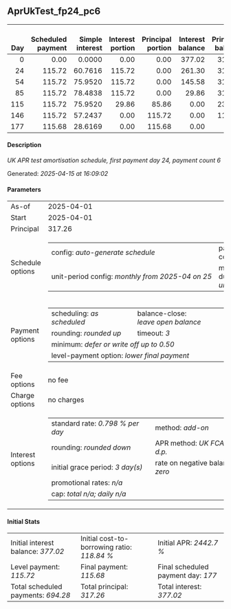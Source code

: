 <h2>AprUkTest_fp24_pc6</h2><table><thead style="vertical-align: bottom;"><th style="text-align: right;">Day</th><th style="text-align: right;">Scheduled payment</th><th style="text-align: right;">Simple interest</th><th style="text-align: right;">Interest portion</th><th style="text-align: right;">Principal portion</th><th style="text-align: right;">Interest balance</th><th style="text-align: right;">Principal balance</th><th style="text-align: right;">Total simple interest</th><th style="text-align: right;">Total interest</th><th style="text-align: right;">Total principal</th></thead><tr style="text-align: right;"><td class="ci00">0</td><td class="ci01" style="white-space: nowrap;">0.00</td><td class="ci02">0.0000</td><td class="ci03">0.00</td><td class="ci04">0.00</td><td class="ci05">377.02</td><td class="ci06">317.26</td><td class="ci07">0.0000</td><td class="ci08">0.00</td><td class="ci09">0.00</td></tr><tr style="text-align: right;"><td class="ci00">24</td><td class="ci01" style="white-space: nowrap;">115.72</td><td class="ci02">60.7616</td><td class="ci03">115.72</td><td class="ci04">0.00</td><td class="ci05">261.30</td><td class="ci06">317.26</td><td class="ci07">60.7616</td><td class="ci08">115.72</td><td class="ci09">0.00</td></tr><tr style="text-align: right;"><td class="ci00">54</td><td class="ci01" style="white-space: nowrap;">115.72</td><td class="ci02">75.9520</td><td class="ci03">115.72</td><td class="ci04">0.00</td><td class="ci05">145.58</td><td class="ci06">317.26</td><td class="ci07">136.7137</td><td class="ci08">231.44</td><td class="ci09">0.00</td></tr><tr style="text-align: right;"><td class="ci00">85</td><td class="ci01" style="white-space: nowrap;">115.72</td><td class="ci02">78.4838</td><td class="ci03">115.72</td><td class="ci04">0.00</td><td class="ci05">29.86</td><td class="ci06">317.26</td><td class="ci07">215.1975</td><td class="ci08">347.16</td><td class="ci09">0.00</td></tr><tr style="text-align: right;"><td class="ci00">115</td><td class="ci01" style="white-space: nowrap;">115.72</td><td class="ci02">75.9520</td><td class="ci03">29.86</td><td class="ci04">85.86</td><td class="ci05">0.00</td><td class="ci06">231.40</td><td class="ci07">291.1495</td><td class="ci08">377.02</td><td class="ci09">85.86</td></tr><tr style="text-align: right;"><td class="ci00">146</td><td class="ci01" style="white-space: nowrap;">115.72</td><td class="ci02">57.2437</td><td class="ci03">0.00</td><td class="ci04">115.72</td><td class="ci05">0.00</td><td class="ci06">115.68</td><td class="ci07">348.3932</td><td class="ci08">377.02</td><td class="ci09">201.58</td></tr><tr style="text-align: right;"><td class="ci00">177</td><td class="ci01" style="white-space: nowrap;">115.68</td><td class="ci02">28.6169</td><td class="ci03">0.00</td><td class="ci04">115.68</td><td class="ci05">0.00</td><td class="ci06">0.00</td><td class="ci07">377.0102</td><td class="ci08">377.02</td><td class="ci09">317.26</td></tr></table><p><h4>Description</h4><i>UK APR test amortisation schedule, first payment day 24, payment count 6</i></p><p>Generated: <i>2025-04-15 at 16:09:02</i></p><h4>Parameters</h4><table><tr><td>As-of</td><td>2025-04-01</td></tr><tr><td>Start</td><td>2025-04-01</td></tr><tr><td>Principal</td><td>317.26</td></tr><tr><td>Schedule options</td><td><table><tr><td>config: <i>auto-generate schedule</i></td><td>payment count: <i>6</i></td></tr><tr><td style="white-space: nowrap;">unit-period config: <i>monthly from 2025-04 on 25</i></td><td>max duration: <i>unlimited</i></td></tr></table></td></tr><tr><td>Payment options</td><td><table><tr><td>scheduling: <i>as scheduled</i></td><td>balance-close: <i>leave&nbsp;open&nbsp;balance</i></td></tr><tr><td>rounding: <i>rounded up</i></td><td>timeout: <i>3</i></td></tr><tr><td colspan='2'>minimum: <i>defer&nbsp;or&nbsp;write&nbsp;off&nbsp;up&nbsp;to&nbsp;0.50</i></td></tr><tr><td colspan='2'>level-payment option: <i>lower&nbsp;final&nbsp;payment</i></td></tr></table></td></tr><tr><td>Fee options</td><td>no fee</td></tr><tr><td>Charge options</td><td>no charges</td></tr><tr><td>Interest options</td><td><table><tr><td>standard rate: <i>0.798 % per day</i></td><td>method: <i>add-on</i></td></tr><tr><td>rounding: <i>rounded down</i></td><td>APR method: <i>UK FCA to 1 d.p.</i></td></tr><tr><td>initial grace period: <i>3 day(s)</i></td><td>rate on negative balance: <i>zero</i></td></tr><tr><td colspan="2">promotional rates: <i><i>n/a</i></i></td></tr><tr><td colspan="2">cap: <i>total <i>n/a</i>; daily <i>n/a</i></td></tr></table></td></tr></table><h4>Initial Stats</h4><table><tr><td>Initial interest balance: <i>377.02</i></td><td>Initial cost-to-borrowing ratio: <i>118.84 %</i></td><td>Initial APR: <i>2442.7 %</i></td></tr><tr><td>Level payment: <i>115.72</i></td><td>Final payment: <i>115.68</i></td><td>Final scheduled payment day: <i>177</i></td></tr><tr><td>Total scheduled payments: <i>694.28</i></td><td>Total principal: <i>317.26</i></td><td>Total interest: <i>377.02</i></td></tr></table>